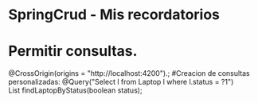 # SpringCrud - Mis recordatorios
# Permitir consultas.
@CrossOrigin(origins = "http://localhost:4200").;
#Creacion de consultas personalizadas: 
@Query("Select l from Laptop l where l.status = ?1")  
List<Laptop> findLaptopByStatus(boolean status);


